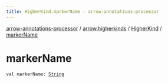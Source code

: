 ```yaml
---
title: HigherKind.markerName - arrow-annotations-processor
---
```


[arrow-annotations-processor](../../index.html) / [arrow.higherkinds](../index.html) / [HigherKind](index.html) / [markerName](./marker-name.html)

# markerName

`val markerName: `[`String`](https://kotlinlang.org/api/latest/jvm/stdlib/kotlin/-string/index.html)